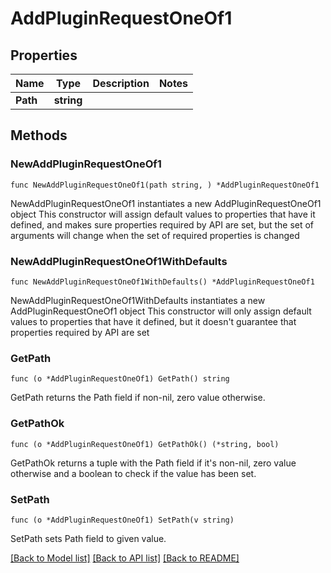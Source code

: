 # AddPluginRequestOneOf1

## Properties

Name | Type | Description | Notes
------------ | ------------- | ------------- | -------------
**Path** | **string** |  | 

## Methods

### NewAddPluginRequestOneOf1

`func NewAddPluginRequestOneOf1(path string, ) *AddPluginRequestOneOf1`

NewAddPluginRequestOneOf1 instantiates a new AddPluginRequestOneOf1 object
This constructor will assign default values to properties that have it defined,
and makes sure properties required by API are set, but the set of arguments
will change when the set of required properties is changed

### NewAddPluginRequestOneOf1WithDefaults

`func NewAddPluginRequestOneOf1WithDefaults() *AddPluginRequestOneOf1`

NewAddPluginRequestOneOf1WithDefaults instantiates a new AddPluginRequestOneOf1 object
This constructor will only assign default values to properties that have it defined,
but it doesn't guarantee that properties required by API are set

### GetPath

`func (o *AddPluginRequestOneOf1) GetPath() string`

GetPath returns the Path field if non-nil, zero value otherwise.

### GetPathOk

`func (o *AddPluginRequestOneOf1) GetPathOk() (*string, bool)`

GetPathOk returns a tuple with the Path field if it's non-nil, zero value otherwise
and a boolean to check if the value has been set.

### SetPath

`func (o *AddPluginRequestOneOf1) SetPath(v string)`

SetPath sets Path field to given value.



[[Back to Model list]](../README.md#documentation-for-models) [[Back to API list]](../README.md#documentation-for-api-endpoints) [[Back to README]](../README.md)


